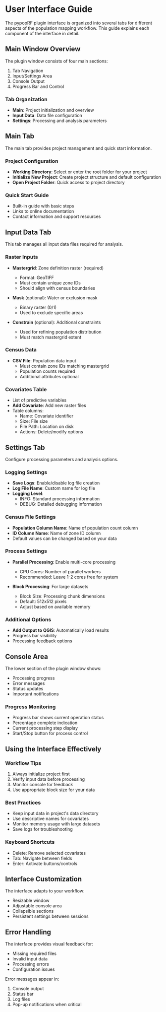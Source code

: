 # User Interface Guide

The pypopRF plugin interface is organized into several tabs for different aspects of the population mapping workflow. This guide explains each component of the interface in detail.

## Main Window Overview

The plugin window consists of four main sections:
1. Tab Navigation
2. Input/Settings Area
3. Console Output
4. Progress Bar and Control

### Tab Organization
- **Main**: Project initialization and overview
- **Input Data**: Data file configuration
- **Settings**: Processing and analysis parameters

## Main Tab

The main tab provides project management and quick start information.

### Project Configuration
- **Working Directory**: Select or enter the root folder for your project
- **Initialize New Project**: Create project structure and default configuration
- **Open Project Folder**: Quick access to project directory

### Quick Start Guide
- Built-in guide with basic steps
- Links to online documentation
- Contact information and support resources

## Input Data Tab

This tab manages all input data files required for analysis.

### Raster Inputs
- **Mastergrid**: Zone definition raster (required)
  - Format: GeoTIFF
  - Must contain unique zone IDs
  - Should align with census boundaries

- **Mask** (optional): Water or exclusion mask
  - Binary raster (0/1)
  - Used to exclude specific areas

- **Constrain** (optional): Additional constraints
  - Used for refining population distribution
  - Must match mastergrid extent

### Census Data
- **CSV File**: Population data input
  - Must contain zone IDs matching mastergrid
  - Population counts required
  - Additional attributes optional

### Covariates Table
- List of predictive variables
- **Add Covariate**: Add new raster files
- Table columns:
  - Name: Covariate identifier
  - Size: File size
  - File Path: Location on disk
  - Actions: Delete/modify options

## Settings Tab

Configure processing parameters and analysis options.

### Logging Settings
- **Save Logs**: Enable/disable log file creation
- **Log File Name**: Custom name for log file
- **Logging Level**: 
  - INFO: Standard processing information
  - DEBUG: Detailed debugging information

### Census File Settings
- **Population Column Name**: Name of population count column
- **ID Column Name**: Name of zone ID column
- Default values can be changed based on your data

### Process Settings
- **Parallel Processing**: Enable multi-core processing
  - CPU Cores: Number of parallel workers
  - Recommended: Leave 1-2 cores free for system

- **Block Processing**: For large datasets
  - Block Size: Processing chunk dimensions
  - Default: 512x512 pixels
  - Adjust based on available memory

### Additional Options
- **Add Output to QGIS**: Automatically load results
- Progress bar visibility
- Processing feedback options

## Console Area

The lower section of the plugin window shows:
- Processing progress
- Error messages
- Status updates
- Important notifications

### Progress Monitoring
- Progress bar shows current operation status
- Percentage complete indication
- Current processing step display
- Start/Stop button for process control

## Using the Interface Effectively

### Workflow Tips
1. Always initialize project first
2. Verify input data before processing
3. Monitor console for feedback
4. Use appropriate block size for your data

### Best Practices
- Keep input data in project's data directory
- Use descriptive names for covariates
- Monitor memory usage with large datasets
- Save logs for troubleshooting

### Keyboard Shortcuts
- Delete: Remove selected covariates
- Tab: Navigate between fields
- Enter: Activate buttons/controls

## Interface Customization

The interface adapts to your workflow:
- Resizable window
- Adjustable console area
- Collapsible sections
- Persistent settings between sessions

## Error Handling

The interface provides visual feedback for:
- Missing required files
- Invalid input data
- Processing errors
- Configuration issues

Error messages appear in:
1. Console output
2. Status bar
3. Log files
4. Pop-up notifications when critical
